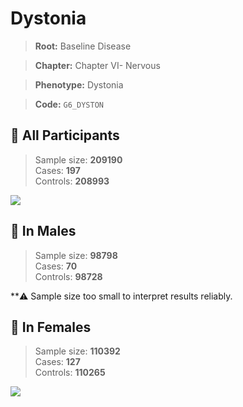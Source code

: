 # Dystonia

> **Root:** Baseline Disease  

> **Chapter:** Chapter VI- Nervous  

> **Phenotype:** Dystonia  

> **Code:** `G6_DYSTON`

## 🧪 All Participants  
> Sample size: **209190**  
> Cases: **197**  
> Controls: **208993**
<img src="/Disease/Figures/ALL/Incidence/G6_DYSTON.png"/>
<CsvTable src="/Disease_Data/ALL/Incidence/COX_G6_DYSTON.csv" label="🔍 View full results" />

## 👨 In Males  
> Sample size: **98798**  
> Cases: **70**  
> Controls: **98728**

**⚠️ Sample size too small to interpret results reliably.


## 👩 In Females  
> Sample size: **110392**  
> Cases: **127**  
> Controls: **110265**
<img src="/Disease/Figures/Female/Incidence/G6_DYSTON.png"/>
<CsvTable src="/Disease_Data/Female/Incidence/COX_G6_DYSTON.csv" label="🔍 View full results" />

